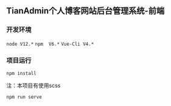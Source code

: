 ## TianAdmin个人博客网站后台管理系统-前端


### 开发环境
``node V12.*``
``npm  V6.*``
``Vue-Cli V4.*``

### 项目运行

``npm install``

注：本项目有使用scss

``npm run serve``

###
